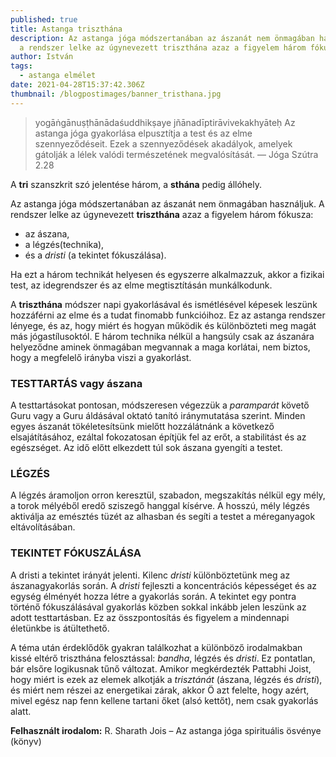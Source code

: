 ```yaml
---
published: true
title: Astanga triszthána
description: Az astanga jóga módszertanában az ászanát nem önmagában használjuk,
  a rendszer lelke az úgynevezett triszthána azaz a figyelem három fókusza
author: István
tags:
  - astanga elmélet
date: 2021-04-28T15:37:42.306Z
thumbnail: /blogpostimages/banner_tristhana.jpg
---
```

> yogāṅgānuṣṭhānādaśuddhikṣaye jñānadīptirāvivekakhyāteḥ
> Az astanga jóga gyakorlása elpusztítja a test és az elme szennyeződéseit. Ezek a szennyeződések akadályok, amelyek gátolják a lélek valódi természetének megvalósítását.
> — Jóga Szútra 2.28

A **tri** szanszkrit szó jelentése három, a **sthána** pedig állóhely. 

Az astanga jóga módszertanában az ászanát nem önmagában használjuk. A rendszer lelke az úgynevezett **triszthána** azaz a figyelem három fókusza: 

- az ászana,
- a  légzés(technika),
- és a *dristi* (a tekintet fókuszálása).

Ha ezt a három technikát helyesen és egyszerre alkalmazzuk, akkor a fizikai test, az idegrendszer és az elme megtisztításán munkálkodunk.

A **triszthána** módszer napi gyakorlásával és ismétlésével képesek leszünk hozzáférni az elme és a tudat finomabb funkcióihoz. Ez az astanga rendszer lényege, és az, hogy miért és hogyan működik és különbözteti meg magát más jógastílusoktól. E három technika nélkül a hangsúly csak az ászanára helyeződne aminek önmagában megvannak a maga korlátai, nem biztos, hogy a megfelelő irányba viszi a gyakorlást.

### TESTTARTÁS vagy ászana
A testtartásokat pontosan, módszeresen végezzük a *paramparát* követő Guru vagy a Guru áldásával oktató tanító iránymutatása szerint. Minden egyes ászanát tökéletesítsünk mielőtt hozzálátnánk a következő elsajátításához, ezáltal fokozatosan építjük fel az erőt, a stabilitást és az egészséget. Az idő előtt elkezdett túl sok ászana gyengíti a testet.

### LÉGZÉS
A légzés áramoljon orron keresztül, szabadon, megszakítás nélkül egy mély, a torok mélyéből eredő sziszegő hanggal kísérve. A hosszú, mély légzés aktiválja az emésztés tüzét az alhasban és segíti a testet a méreganyagok eltávolításában.

### TEKINTET FÓKUSZÁLÁSA
A dristi a tekintet irányát jelenti. Kilenc *dristi* különböztetünk meg az ászanagyakorlás során. A *dristi* fejleszti a koncentrációs képességet és az egység élményét hozza létre a gyakorlás során. A tekintet egy pontra történő fókuszálásával gyakorlás közben sokkal inkább jelen leszünk az adott testtartásban. Ez az összpontosítás és figyelem a mindennapi életünkbe is átültethető.

A téma után érdeklődők gyakran találkozhat a különböző irodalmakban kissé eltérő triszthána felosztással: *bandha*, légzés és *dristi*. Ez pontatlan, bár elsőre logikusnak tűnő változat. Amikor megkérdezték Pattabhi Joist, hogy miért is ezek az elemek alkotják a *trisztánát* (ászana, légzés és *dristi*), és miért nem részei az energetikai zárak, akkor Ö azt felelte, hogy azért, mivel egész nap fenn kellene tartani őket (alsó kettőt), nem csak gyakorlás alatt.

**Felhasznált irodalom:** R. Sharath Jois – Az astanga jóga spirituális ösvénye (könyv)
